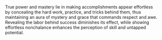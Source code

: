 True power and mastery lie in making accomplishments appear effortless by concealing the hard work, practice, and tricks behind them, thus maintaining an aura of mystery and grace that commands respect and awe. Revealing the labor behind success diminishes its effect, while showing effortless nonchalance enhances the perception of skill and untapped potential.
